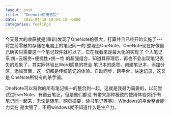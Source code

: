 ```yaml
---
layout: post
title:  "Onenote使用感受"
date:   2015-04-19 18:04:30 -0800
categories: feelings
---
```


今天最大的收获就是(重新)发现了OneNote的强大，打算并且已经开始实施了---将之前零散的存储在电脑上的笔记同一的
整理至OneNote，OneNote现在好像自己确实只需要这一个笔记软件就可以了，它在我看来是最大化的实现了 个人笔记系
统+云服务+便捷性+统一性 的超强组合，知道其原理后，再也不会出现笔记丢失的现象了，其实际体验比Word感觉的符合
笔记本的感觉，创建笔记本，添加分区，添加页面，这一切都是传统笔记的体验。自动同步，跨平台，快速记录，这又是
OneNote所特有的杀手锏。

OneNote可以将你的所有笔记统一的整合到一起，这就是我最为需要的，以前尝试过EverNote，有道云笔记，但是他们都没
有带来那种极致的使用体验(将所有笔记同一起来，无论是随笔，网页摘要，读书笔记等等)，Windows的平台整合能力实在
是太强了，不用windows就不知道什么是生产力。
